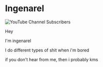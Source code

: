 # Ingenarel

![YouTube Channel Subscribers](https://img.shields.io/youtube/channel/subscribers/UC90Tar8Bpx3Q8UqpM8qxWZw?style=for-the-badge&link=https%3A%2F%2Fwww.youtube.com%2Fchannel%2FUC90Tar8Bpx3Q8UqpM8qxWZw%3Fsub_confirmation%3D1)


Hey

I'm ingenarel

I do different types of shit when i'm bored

if you don't hear from me, then i probably kms
